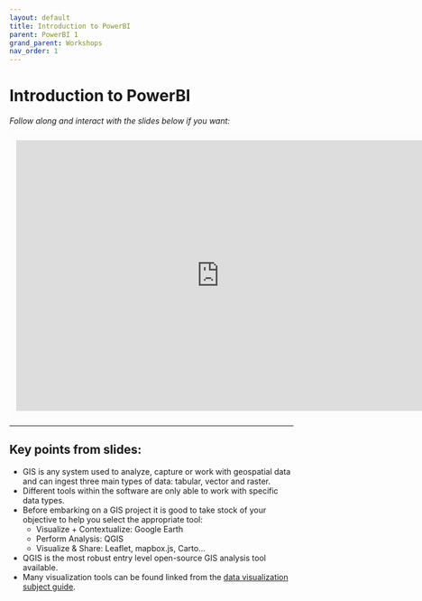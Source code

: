 ```yaml
---
layout: default
title: Introduction to PowerBI
parent: PowerBI 1
grand_parent: Workshops
nav_order: 1
---
```


# Introduction to PowerBI

*Follow along and interact with the slides below if you want:*
<br>

<iframe width="720" height="480" frameborder="0" marginheight="0" marginwidth="0" style="border:12px solid  #fcfcfc" src="https://meginwinnipeg.github.io/slides/pbi_s2021.html"></iframe>

<hr>

## Key points from slides:
- GIS is any system used to analyze, capture or work with geospatial data and can ingest three main types of data: tabular, vector and raster.  
- Different tools within the software are only able to work with specific data types.  
- Before embarking on a GIS project it is good to take stock of your objective to help you select the appropriate tool: 
	- Visualize + Contextualize: Google Earth  
	- Perform Analysis: QGIS  
	- Visualize & Share: Leaflet, mapbox.js, Carto...  
- QGIS is the most robust entry level open-source GIS analysis tool available.
- Many visualization tools can be found linked from the [data visualization subject guide](https://libguides.lib.umanitoba.ca/viz).  

